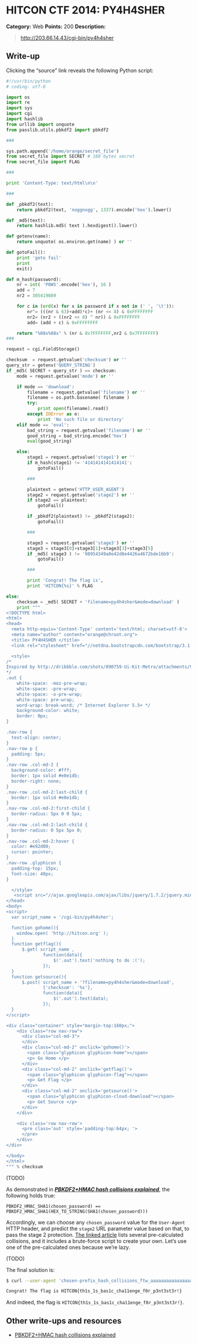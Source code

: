 # HITCON CTF 2014: PY4H4SHER

**Category:** Web
**Points:** 200
**Description:**

> http://203.66.14.43/cgi-bin/py4h4sher

## Write-up

Clicking the “source” link reveals the following Python script:

```py
#!/usr/bin/python
# coding: utf-8

import os
import re
import sys
import cgi
import hashlib
from urllib import unquote
from passlib.utils.pbkdf2 import pbkdf2

###

sys.path.append('/home/orange/secret_file')
from secret_file import SECRET # 160 bytes secret
from secret_file import FLAG

###

print 'Content-Type: text/html\n\n'

###

def _pbkdf2(text):
    return pbkdf2(text, 'noggnogg', 1337).encode('hex').lower()

def _md5(text):
    return hashlib.md5( text ).hexdigest().lower()

def getenv(name):
    return unquote( os.environ.get(name) ) or ''

def gotoFail():
    print 'goto fail'
    print
    exit()

def m_hash(password):
    nr = int( 'P0W5'.encode('hex'), 16 )
    add = 7
    nr2 = 305419889

    for c in (ord(x) for x in password if x not in (' ', '\t')):
        nr^= (((nr & 63)+add)*c)+ (nr << 8) & 0xFFFFFFFF
        nr2= (nr2 + ((nr2 << 8) ^ nr)) & 0xFFFFFFFF
        add= (add + c) & 0xFFFFFFFF

    return "%08x%08x" % (nr & 0x7FFFFFFF,nr2 & 0x7FFFFFFF)
###

request = cgi.FieldStorage()

checksum  = request.getvalue('checksum') or ''
query_str = getenv('QUERY_STRING')
if _md5( SECRET + query_str ) == checksum:
    mode = request.getvalue('mode') or ''

    if mode == 'download':
        filename = request.getvalue('filename') or ''
        filename = os.path.basename( filename )
        try:
            print open(filename).read()
        except IOError as e:
            print 'No such file or directory'
    elif mode == 'eval':
        bad_string = request.getvalue('filename') or ''
        good_string = bad_string.encode('hex')
        eval(good_string)

    else:
        stage1 = request.getvalue('stage1') or ''
        if m_hash(stage1) != '4141414141414141':
            gotoFail()

        ###

        plaintext = getenv('HTTP_USER_AGENT')
        stage2 = request.getvalue('stage2') or ''
        if stage2 == plaintext:
            gotoFail()

        if _pbkdf2(plaintext) != _pbkdf2(stage2):
            gotoFail()

        ###

        stage3 = request.getvalue('stage3') or ''
        stage3 = stage3[0]+stage3[1]+stage3[3]+stage3[5]
        if _md5( stage3 ) != '90954349a0e42d8e4426a4672bde16b9':
            gotoFail()

        ###

        print 'Congrat! The flag is',
        print 'HITCON{%s}' % FLAG

else:
    checksum = _md5( SECRET + 'filename=py4h4sher&mode=download' )
    print """
<!DOCTYPE html>
<html>
<head>
  <meta http-equiv='Content-Type' content='text/html; charset=utf-8'>
  <meta name="author" content="orange@chroot.org">
  <title> PY4H4SHER </title>
  <link rel="stylesheet" href="//netdna.bootstrapcdn.com/bootstrap/3.1.1/css/bootstrap.min.css">

  <style>
/*
Inspired by http://dribbble.com/shots/890759-Ui-Kit-Metro/attachments/97174
*/
.out {
    white-space: -moz-pre-wrap;
    white-space: -pre-wrap;
    white-space: -o-pre-wrap;
    white-space: pre-wrap;
    word-wrap: break-word; /* Internet Explorer 5.5+ */
    background-color: white;
    border: 0px;
}

.nav-row {
  text-align: center;
}
.nav-row p {
  padding: 5px;
}
.nav-row .col-md-2 {
  background-color: #fff;
  border: 1px solid #e0e1db;
  border-right: none;
}
.nav-row .col-md-2:last-child {
  border: 1px solid #e0e1db;
}
.nav-row .col-md-2:first-child {
  border-radius: 5px 0 0 5px;
}
.nav-row .col-md-2:last-child {
  border-radius: 0 5px 5px 0;
}
.nav-row .col-md-2:hover {
  color: #e92d00;
  cursor: pointer;
}
.nav-row .glyphicon {
  padding-top: 15px;
  font-size: 40px;
}

  </style>
   <script src="//ajax.googleapis.com/ajax/libs/jquery/1.7.2/jquery.min.js"></script>
</head>
<body>
<script>
  var script_name = '/cgi-bin/py4h4sher';

  function gohome(){
    window.open( 'http://hitcon.org' );
  }
  function getflag(){
      $.get( script_name ,
              function(data){
                  $('.out').text('nothing to do :(');
              });
  }
  function getsource(){
      $.post( script_name + '?filename=py4h4sher&mode=download',
              {'checksum': '%s'},
              function(data){
                  $('.out').text(data);
              });
  }
</script>

<div class="container" style="margin-top:160px;">
    <div class="row nav-row">
      <div class="col-md-3">
      </div>
      <div class="col-md-2" onclick='gohome()'>
        <span class="glyphicon glyphicon-home"></span>
        <p> Go Home </p>
      </div>
      <div class="col-md-2" onclick='getflag()'>
        <span class="glyphicon glyphicon-flag"></span>
        <p> Get Flag </p>
      </div>
      <div class="col-md-2" onclick='getsource()'>
        <span class="glyphicon glyphicon-cloud-download"></span>
        <p> Get Source </p>
      </div>
    </div>

    <div class='row nav-row'>
      <pre class='out' style='padding-top:64px; '>
      </pre>
    </div>
</div>

</body>
</html>
""" % checksum
```

(TODO)

As demonstrated in [___PBKDF2+HMAC hash collisions explained___](https://mathiasbynens.be/notes/pbkdf2-hmac), the following holds true:

```
PBKDF2_HMAC_SHA1(chosen_password) == PBKDF2_HMAC_SHA1(HEX_TO_STRING(SHA1(chosen_password)))
```

Accordingly, we can choose any `chosen_password` value for the `User-Agent` HTTP header, and predict the `stage2` URL parameter value based on that, to pass the stage 2 protection. [The linked article](https://mathiasbynens.be/notes/pbkdf2-hmac) lists several pre-calculated collisions, and it includes a brute-force script to create your own. Let’s use one of the pre-calculated ones because we’re lazy.

(TODO)

The final solution is:

```bash
$ curl --user-agent 'chosen-prefix_hash_collisions_ftw_aaaaaaaaaaaaaaaaaaaaaaaafikpjor' --data 'checksum=af247ce6e8c70768eae27ec6feae34f6&mode=foo&stage1=*WqX%25n%7E%22%228DpVv&stage2=%7CBHwN%40zatb0TT%3A5I3%7C7%3C&stage3=e&stage3=n&stage3=x&stage3=i&stage3=x&stage3=gma' 'http://203.66.14.43/cgi-bin/py4h4sher?filename=py4h4sher&mode=download'

Congrat! The flag is HITCON{th1s_1s_bas1c_cha11enge_f0r_p3nt3st3r!}
```

And indeed, the flag is `HITCON{th1s_1s_bas1c_cha11enge_f0r_p3nt3st3r!}`.

## Other write-ups and resources

* [PBKDF2+HMAC hash collisions explained](https://mathiasbynens.be/notes/pbkdf2-hmac)
